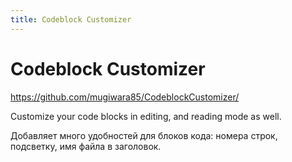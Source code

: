 ```yaml
---
title: Codeblock Customizer
---
```


# Codeblock Customizer

<https://github.com/mugiwara85/CodeblockCustomizer/>

Customize your code blocks in editing, and reading mode as well.

Добавляет много удобностей для блоков кода: номера строк, подсветку, имя файла в заголовок.

